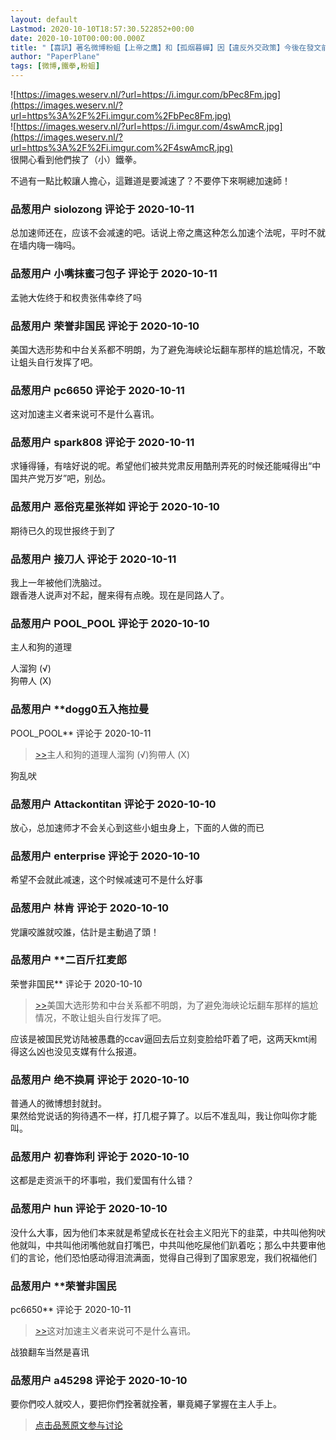 ```yaml
---
layout: default
Lastmod: 2020-10-10T18:57:30.522852+00:00
date: 2020-10-10T00:00:00.000Z
title: "【喜訊】著名微博粉蛆【上帝之鷹】和【孤烟暮蟬】因【違反外交政策】今後在發文前必須接受審核"
author: "PaperPlane"
tags: [微博,鐵拳,粉蛆]
---
```


![https://images.weserv.nl/?url=https://i.imgur.com/bPec8Fm.jpg](https://images.weserv.nl/?url=https%3A%2F%2Fi.imgur.com%2FbPec8Fm.jpg)  
![https://images.weserv.nl/?url=https://i.imgur.com/4swAmcR.jpg](https://images.weserv.nl/?url=https%3A%2F%2Fi.imgur.com%2F4swAmcR.jpg)  
很開心看到他們挨了（小）鐵拳。  
  
不過有一點比較讓人擔心，這難道是要減速了？不要停下來啊總加速師！

            
### 品葱用户 **siolozong** 评论于 2020-10-11
        
总加速师还在，应该不会减速的吧。话说上帝之鹰这种怎么加速个法呢，平时不就在墙内嗨一嗨吗。
        


            
### 品葱用户 **小嘴抹蜜刁包子** 评论于 2020-10-11
        
孟驰大佐终于和权贵张伟幸终了吗
        


            
### 品葱用户 **荣誉非国民** 评论于 2020-10-10
        
美国大选形势和中台关系都不明朗，为了避免海峡论坛翻车那样的尴尬情况，不敢让蛆头自行发挥了吧。
        


            
### 品葱用户 **pc6650** 评论于 2020-10-11
        
这对加速主义者来说可不是什么喜讯。
        


            
### 品葱用户 **spark808** 评论于 2020-10-11
        
求锤得锤，有啥好说的呢。希望他们被共党肃反用酷刑弄死的时候还能喊得出“中国共产党万岁”吧，别怂。
        


            
### 品葱用户 **恶俗克星张祥如** 评论于 2020-10-10
        
期待已久的现世报终于到了
        


            
### 品葱用户 **接刀人** 评论于 2020-10-11
        
我上一年被他们洗脑过。  
跟香港人说声对不起，醒来得有点晚。现在是同路人了。
        


            
### 品葱用户 **POOL_POOL** 评论于 2020-10-10
        
主人和狗的道理  
  
人溜狗 (√)  
狗帶人 (X)
        


            
### 品葱用户 **dogg0五入拖拉曼 
POOL_POOL** 评论于 2020-10-11
        
> [\>>]( "/article/item_id-514319#")主人和狗的道理人溜狗 (√)狗帶人 (X)

  
  
狗乱吠
        


            
### 品葱用户 **Attackontitan** 评论于 2020-10-10
        
放心，总加速师才不会关心到这些小蛆虫身上，下面的人做的而已
        


            
### 品葱用户 **enterprise** 评论于 2020-10-10
        
希望不会就此减速，这个时候减速可不是什么好事
        


            
### 品葱用户 **林肯** 评论于 2020-10-10
        
党讓咬誰就咬誰，估計是主動過了頭！
        


            
### 品葱用户 **二百斤扛麦郎 
荣誉非国民** 评论于 2020-10-10
        
> [\>>]( "/article/item_id-514290#")美国大选形势和中台关系都不明朗，为了避免海峡论坛翻车那样的尴尬情况，不敢让蛆头自行发挥了吧。

  
应该是被国民党访陆被愚蠢的ccav逼回去后立刻变脸给吓着了吧，这两天kmt闹得这么凶也没见支媒有什么报道。
        


            
### 品葱用户 **绝不换肩** 评论于 2020-10-10
        
普通人的微博想封就封。  
果然给党说话的狗待遇不一样，打几棍子算了。以后不准乱叫，我让你叫你才能叫。
        


            
### 品葱用户 **初春饰利** 评论于 2020-10-10
        
这都是走资派干的坏事啦，我们爱国有什么错？
        


            
### 品葱用户 **hun** 评论于 2020-10-10
        
没什么大事，因为他们本来就是希望成长在社会主义阳光下的韭菜，中共叫他狗吠他就叫，中共叫他闭嘴他就自打嘴巴，中共叫他吃屎他们趴着吃；那么中共要审他们的言论，他们恐怕感动得泪流满面，觉得自己得到了国家恩宠，我们祝福他们
        


            
### 品葱用户 **荣誉非国民 
pc6650** 评论于 2020-10-11
        
> [\>>]( "/article/item_id-514297#")这对加速主义者来说可不是什么喜讯。

  
  
战狼翻车当然是喜讯
        


            
### 品葱用户 **a45298** 评论于 2020-10-10
        
要你們咬人就咬人，要把你們拴著就拴著，畢竟繩子掌握在主人手上。
        






> [点击品葱原文参与讨论](https://pincong.rocks/article/24938)

